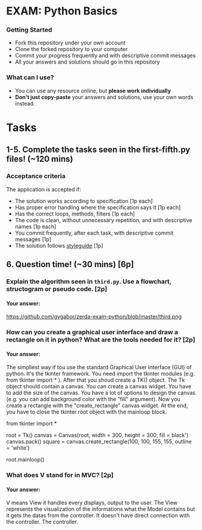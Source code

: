 # EXAM: Python Basics

### Getting Started
 - Fork this repository under your own account
 - Clone the forked repository to your computer
 - Commit your progress frequently and with descriptive commit messages
 - All your answers and solutions should go in this repository

### What can I use?
- You can use any resource online, but **please work individually**
- **Don't just copy-paste** your answers and solutions, use your own words instead.


# Tasks
## 1-5. Complete the tasks seen in the first-fifth.py files! (~120 mins)
### Acceptance criteria
The application is accepted if:
- The solution works according to specification [1p each]
- Has proper error handling where the specification says it [1p each]
- Has the correct loops, methods, filters [1p each]
- The code is clean, without unnecessary repetition, and with descriptive names [1p each]
- You commit frequently, after each task, with descriptive commit messages [1p]
- The solution follows [styleguide](https://github.com/greenfox-academy/teaching-materials/blob/master/styleguide/python.md) [1p]

## 6. Question time! (~30 mins) [6p]

### Explain the algorithm seen in `third.py`. Use a flowchart, structogram or pseudo code. [2p]
#### Your answer:

https://github.com/gygabor/zerda-exam-python/blob/master/third.png

### How can you create a graphical user interface and draw a rectangle on it in python? What are the tools needed for it? [2p]
#### Your answer:

The simpliest way if tou use the standard Graphical User Interface (GUI) of python. It's the tkinter framework. You need import the tkinter modules (e.g. from tkinter import * ). After that you shoud create a TK() object. The Tk object should contain a canvas. You can create a canvas widget. You have to add the size of the canvas. You have a lot of options to design the canvas (e.g. you can add background color with the "fill" argument). Now you create a rectangle with the "create_rectangle" canvas widget.
At the end, you have to close the tkinter root object with the mainloop block.

from tkinter import *

root = Tk()
canvas = Canvas(root, width = 300, height = 300, fill = black')
canvas.pack()
square = canvas.create_rectangle(100, 100, 155, 155, outline = 'white')

root.mainloop()


### What does V stand for in MVC? [2p]
#### Your answer:

V means View it handles every displays, output to the user. The View represents the visualization of the informations what the  Model contains but it gets the datas from the controller. It doesn't have direct connection with the controller. The controller.

